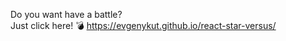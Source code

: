 Do you want have a battle? 
<br/>
Just click here! :bomb: https://evgenykut.github.io/react-star-versus/
